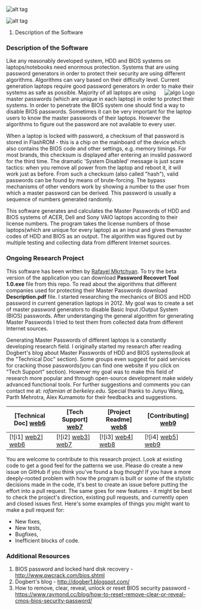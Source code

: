 ![alt tag](https://cloud.githubusercontent.com/assets/5885065/6885085/6d4c31fc-d5c5-11e4-8689-9d01abc698cf.png)

![alt tag](https://cloud.githubusercontent.com/assets/5885065/6889577/e4ac1086-d64d-11e4-8844-f856a1e90693.png)
1. Description of the Software

 
### Description of the Software 

Like any reasonably developed system, HDD and BIOS systems on laptops/notebooks need enormous protection. Systems that are using password generators in order to protect their security are using different algorithms. Algorithms can vary based on their difficulty level. Current generation laptops require good password generators in order to make their systems as safe as possible.
<img src="https://cloud.githubusercontent.com/assets/5885065/5726188/578acd5c-9b0e-11e4-870a-3ecc4bdbab3d.gif"
 alt="algo Logo" title="algo" align="right" />
Majority of all laptops are using master passwords (which are unique in each laptop) in order to protect their systems. In order to penetrate the BIOS system one should find a way to disable BIOS passwords. Sometimes it can be very important for the laptop users to know the master passwords of their laptops. However the algorithms to figure out the password are not available to every user.

When a laptop is locked with password, a checksum of that password is stored in FlashROM - this is a chip on the mainboard of the device which also contains the BIOS code and other settings, e.g. memory timings. For most brands, this checksum is displayed after entering an invalid password for the third time. The dramatic 'System Disabled' message is just scare tactics: when you remove all power from the laptop and reboot it, it will work just as before. From such a checksum (also called "hash"), valid passwords can be found by means of brute-forcing. The bypass mechanisms of other vendors work by showing a number to the user from which a master password can be derived. This password is usually a sequence of numbers generated randomly. 

This software generates and calculates the Master Passwords of HDD and BIOS systems of ACER, Dell and Sony VAIO laptops according to their license numbers. The program takes the license numbers of those laptops(which are unique for every laptop) as an input and gives themaster codes of HDD and BIOS as an output. The algorithm was figured out by multiple testing and collecting data from different Internet sources.

### Ongoing Research Project

This software has been written by [Rafayel Mkrtchyan][web1]. To try the beta version of the application you can download **Password Recovert Tool 1.0.exe** file from this repo. To read about the algorithms that different companies used for protecting their Master Passwords download **Description.pdf** file. I started researching the mechanics of BIOS and HDD password in current generation laptops in 2012. My goal was to create a set of master password generators to disable Basic Input /Output System (BIOS) passwords. After understanging the general algorithm for generating Master Passwords I tried to test them from collected data from different Internet sources.

Generating Master Passwords of different laptops is a constantly developing research field. I originally started my research after reading Dogbert's blog about Master Passwords of HDD and BIOS systems(look at the "Technical Doc" section). Some groups even suggest for paid services for cracking those passwords(you can find one website if you click on "Tech Support" section). However my goal was to make this field of research more popular and through open-source development make widely advanced functional tools. For further suggestions and comments you can contact me at: *rafamian at berkeley.edu*. Special thanks to Junyu Wang, Parth Mehrotra, Alex Kumamoto for their feedbacks and suggestions.

| **[Technical Doc] [web6]**     | **[Tech Support] [web7]**     | **[Project Readme] [web8]**           | **[Contributing] [web9]**           |
|-------------------------------------|-------------------------------|-----------------------------------|---------------------------------------------|
| [![i1] [web2]] [web6] | [![i2] [web3]] [web7] | [![i3] [web4]] [web8] | [![i4] [web5]] [web9] |


You are welcome to contribute to this research project. Look at existing code to get a good feel for the patterns we use. Please do create a new issue on GitHub if you think you've found a bug though! If you have a more deeply-rooted problem with how the program is built or some of the stylistic decisions made in the code, it's best to create an issue before putting the effort into a pull request. The same goes for new features - it might be best to check the project's direction, existing pull requests, and currently open and closed issues first. Here's some examples of things you might want to make a pull request for:
* New fixes,
* New tests,
* Bugfixes,
* Inefficient blocks of code.
   
### Additional Resources

1. BIOS password and locked hard disk recovery - http://www.pwcrack.com/bios.shtml
2. Dogbert's blog - http://dogber1.blogspot.com/
3. How to remove, clear, reveal, unlock or reset BIOS security password - https://www.raymond.cc/blog/how-to-reset-remove-clear-or-reveal-cmos-bios-security-password/

[web1]: https://www.linkedin.com/in/rafayelmkrtchyan
[web2]: https://cloud.githubusercontent.com/assets/5885065/5914280/9c246678-a5a7-11e4-86af-28f5141aaf8d.png
[web3]: https://cloud.githubusercontent.com/assets/5885065/5914284/ace3ef38-a5a7-11e4-88ab-04e6fb2e9be5.png
[web4]: https://d3i6fms1cm1j0i.cloudfront.net/github/images/roadmap.png
[web5]: https://cloud.githubusercontent.com/assets/5885065/5914295/daaf6276-a5a7-11e4-9423-8369a32951ba.png
[web6]: http://dogber1.blogspot.com/2009/05/table-of-reverse-engineered-bios.html
[web7]: http://www.pwcrack.com/bios.shtml
[web8]: https://github.com/MicBrain/Master-Password-Recovery-Tool/blob/master/README.md
[web9]: https://www.linkedin.com/in/rafayelmkrtchyan
